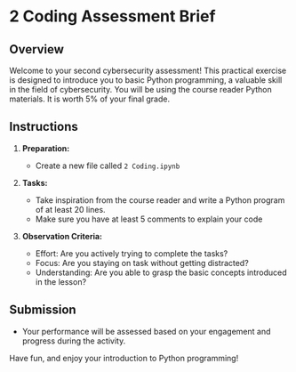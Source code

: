 # 2 Coding Assessment Brief

## Overview

Welcome to your second cybersecurity assessment! This practical exercise is designed to introduce you to basic Python programming, a valuable skill in the field of cybersecurity. You will be using the course reader Python materials. It is worth 5% of your final grade.

## Instructions

1. **Preparation:**
   - Create a new file called `2 Coding.ipynb`

2. **Tasks:**
   - Take inspiration from the course reader and write a Python program of at least 20 lines. 
   - Make sure you have at least 5 comments to explain your code

3. **Observation Criteria:**
   - Effort: Are you actively trying to complete the tasks?
   - Focus: Are you staying on task without getting distracted?
   - Understanding: Are you able to grasp the basic concepts introduced in the lesson?

## Submission

- Your performance will be assessed based on your engagement and progress during the activity.

Have fun, and enjoy your introduction to Python programming!
